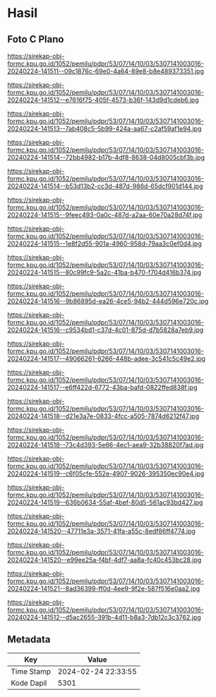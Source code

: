 # Hasil

## Foto C Plano

https://sirekap-obj-formc.kpu.go.id/1052/pemilu/pdpr/53/07/14/10/03/5307141003016-20240224-141511--09c1876c-69e0-4a64-89e8-b8e489373351.jpg

https://sirekap-obj-formc.kpu.go.id/1052/pemilu/pdpr/53/07/14/10/03/5307141003016-20240224-141512--e7616f75-405f-4573-b36f-143d9d1cdeb6.jpg

https://sirekap-obj-formc.kpu.go.id/1052/pemilu/pdpr/53/07/14/10/03/5307141003016-20240224-141513--7ab408c5-5b99-424a-aa67-c2af59af1e94.jpg

https://sirekap-obj-formc.kpu.go.id/1052/pemilu/pdpr/53/07/14/10/03/5307141003016-20240224-141514--72bb4982-b17b-4df8-8638-04d8005cbf3b.jpg

https://sirekap-obj-formc.kpu.go.id/1052/pemilu/pdpr/53/07/14/10/03/5307141003016-20240224-141514--b53d13b2-cc3d-487d-986d-65dcf901d144.jpg

https://sirekap-obj-formc.kpu.go.id/1052/pemilu/pdpr/53/07/14/10/03/5307141003016-20240224-141515--9feec493-0a0c-487d-a2aa-60e70a28d74f.jpg

https://sirekap-obj-formc.kpu.go.id/1052/pemilu/pdpr/53/07/14/10/03/5307141003016-20240224-141515--1e8f2d55-901a-4960-958d-79aa3c0ef0d4.jpg

https://sirekap-obj-formc.kpu.go.id/1052/pemilu/pdpr/53/07/14/10/03/5307141003016-20240224-141515--80c99fc9-5a2c-41ba-b470-f704d416b374.jpg

https://sirekap-obj-formc.kpu.go.id/1052/pemilu/pdpr/53/07/14/10/03/5307141003016-20240224-141516--9b86895d-ea26-4ce5-94b2-444d596e720c.jpg

https://sirekap-obj-formc.kpu.go.id/1052/pemilu/pdpr/53/07/14/10/03/5307141003016-20240224-141516--c9534bd1-c37d-4c01-875d-d7b5828a7eb9.jpg

https://sirekap-obj-formc.kpu.go.id/1052/pemilu/pdpr/53/07/14/10/03/5307141003016-20240224-141517--49066261-6266-448b-adee-3c541c5c49e2.jpg

https://sirekap-obj-formc.kpu.go.id/1052/pemilu/pdpr/53/07/14/10/03/5307141003016-20240224-141517--e6ff422d-6772-43ba-bafd-0822ffed838f.jpg

https://sirekap-obj-formc.kpu.go.id/1052/pemilu/pdpr/53/07/14/10/03/5307141003016-20240224-141518--d21e3a7e-0833-4fcc-a505-7874d6212f47.jpg

https://sirekap-obj-formc.kpu.go.id/1052/pemilu/pdpr/53/07/14/10/03/5307141003016-20240224-141518--73c4d393-5e66-4ec1-aea9-32b38820f7ad.jpg

https://sirekap-obj-formc.kpu.go.id/1052/pemilu/pdpr/53/07/14/10/03/5307141003016-20240224-141519--c6f05cfe-552e-4907-9026-395350ec90e4.jpg

https://sirekap-obj-formc.kpu.go.id/1052/pemilu/pdpr/53/07/14/10/03/5307141003016-20240224-141519--636b0634-55af-4bef-80d5-561ac93bd427.jpg

https://sirekap-obj-formc.kpu.go.id/1052/pemilu/pdpr/53/07/14/10/03/5307141003016-20240224-141520--47711e3a-3571-41fa-a55c-8edf86ff4774.jpg

https://sirekap-obj-formc.kpu.go.id/1052/pemilu/pdpr/53/07/14/10/03/5307141003016-20240224-141520--e99ee25a-f4bf-4df7-aa8a-fc40c453bc28.jpg

https://sirekap-obj-formc.kpu.go.id/1052/pemilu/pdpr/53/07/14/10/03/5307141003016-20240224-141521--8ad36399-ff0d-4ee9-9f2e-587f516e0aa2.jpg

https://sirekap-obj-formc.kpu.go.id/1052/pemilu/pdpr/53/07/14/10/03/5307141003016-20240224-141512--d5ac2655-391b-4d11-b8a3-7db12c3c3762.jpg


## Metadata

| Key        | Value               |
| ---------- | ------------------- |
| Time Stamp | 2024-02-24 22:33:55 |
| Kode Dapil | 5301                |



